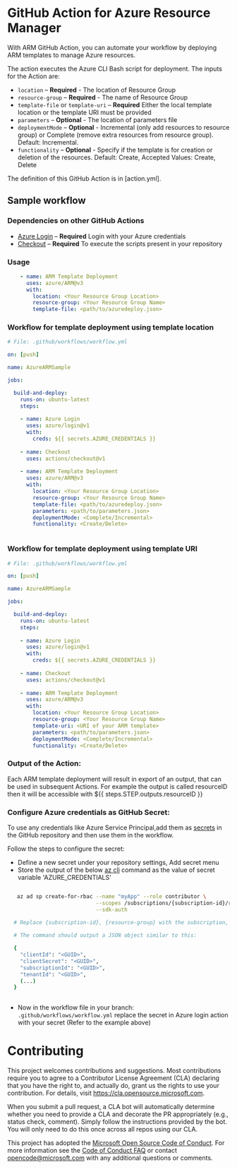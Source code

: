 # GitHub Action for Azure Resource Manager

With ARM GitHub Action, you can automate your workflow by deploying ARM templates to manage Azure resources.

The action executes the Azure CLI Bash script for deployment. The inputs for the Action are:

- `location` – **Required** - The location of Resource Group
- `resource-group` – **Required** - The name of Resource Group
- `template-file` or `template-uri` – **Required** Either the local template location or the template URI must be provided
- `parameters` – **Optional** - The location of parameters file
- `deploymentMode` – **Optional** - Incremental (only add resources to resource group) or Complete (remove extra resources from resource group). Default: Incremental.
- `functionality` – **Optional** - Specify if the template is for creation or deletion of the resources. Default: Create, Accepted Values: Create, Delete

The definition of this GitHub Action is in [action.yml].

## Sample workflow 

### Dependencies on other GitHub Actions
* [Azure Login](https://github.com/Azure/login) – **Required** Login with your Azure credentials 
* [Checkout](https://github.com/actions/checkout) – **Required** To execute the scripts present in your repository

### Usage

```yml
    - name: ARM Template Deployment
      uses: azure/ARM@v3
      with:
        location: <Your Resource Group Location>
        resource-group: <Your Resource Group Name>
        template-file: <path/to/azuredeploy.json>

```

### Workflow for template deployment using template location
```yml
# File: .github/workflows/workflow.yml

on: [push]

name: AzureARMSample

jobs:

  build-and-deploy:
    runs-on: ubuntu-latest
    steps:
    
    - name: Azure Login
      uses: azure/login@v1
      with:
        creds: ${{ secrets.AZURE_CREDENTIALS }}
    
    - name: Checkout
      uses: actions/checkout@v1
      
    - name: ARM Template Deployment
      uses: azure/ARM@v3
      with:
        location: <Your Resource Group Location>
        resource-group: <Your Resource Group Name>
        template-file: <path/to/azuredeploy.json>
        parameters: <path/to/parameters.json>
        deploymentMode: <Complete/Incremental>
        functionality: <Create/Delete>
        
```
### Workflow for template deployment using template URI
```yml
# File: .github/workflows/workflow.yml

on: [push]

name: AzureARMSample

jobs:

  build-and-deploy:
    runs-on: ubuntu-latest
    steps:
    
    - name: Azure Login
      uses: azure/login@v1
      with:
        creds: ${{ secrets.AZURE_CREDENTIALS }}
    
    - name: Checkout
      uses: actions/checkout@v1
      
    - name: ARM Template Deployment
      uses: azure/ARM@v3
      with:
        location: <Your Resource Group Location>
        resource-group: <Your Resource Group Name>
        template-uri: <URI of your ARM template>
        parameters: <path/to/parameters.json>
        deploymentMode: <Complete/Incremental>
        functionality: <Create/Delete>
```

### Output of the Action:

Each ARM template deployment will result in export of an output, that can be used in subsequent Actions. For example the output is called resourceID then it will be accessible with ${{ steps.STEP.outputs.resourceID }}

### Configure Azure credentials as GitHub Secret:

To use any credentials like Azure Service Principal,add them as [secrets](https://help.github.com/en/articles/virtual-environments-for-github-actions#creating-and-using-secrets-encrypted-variables) in the GitHub repository and then use them in the workflow.

Follow the steps to configure the secret:
  * Define a new secret under your repository settings, Add secret menu
  * Store the output of the below [az cli](https://docs.microsoft.com/en-us/cli/azure/?view=azure-cli-latest) command as the value of secret variable 'AZURE_CREDENTIALS'
```bash  

   az ad sp create-for-rbac --name "myApp" --role contributor \
                            --scopes /subscriptions/{subscription-id}/resourceGroups/{resource-group} \
                            --sdk-auth
                            
  # Replace {subscription-id}, {resource-group} with the subscription, resource group details

  # The command should output a JSON object similar to this:

  {
    "clientId": "<GUID>",
    "clientSecret": "<GUID>",
    "subscriptionId": "<GUID>",
    "tenantId": "<GUID>",
    (...)
  }
  
```
  * Now in the workflow file in your branch: `.github/workflows/workflow.yml` replace the secret in Azure login action with your secret (Refer to the example above)


# Contributing

This project welcomes contributions and suggestions.  Most contributions require you to agree to a
Contributor License Agreement (CLA) declaring that you have the right to, and actually do, grant us
the rights to use your contribution. For details, visit https://cla.opensource.microsoft.com.

When you submit a pull request, a CLA bot will automatically determine whether you need to provide
a CLA and decorate the PR appropriately (e.g., status check, comment). Simply follow the instructions
provided by the bot. You will only need to do this once across all repos using our CLA.

This project has adopted the [Microsoft Open Source Code of Conduct](https://opensource.microsoft.com/codeofconduct/).
For more information see the [Code of Conduct FAQ](https://opensource.microsoft.com/codeofconduct/faq/) or
contact [opencode@microsoft.com](mailto:opencode@microsoft.com) with any additional questions or comments.

